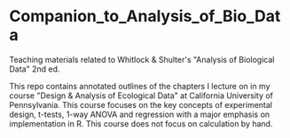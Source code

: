 # Companion_to_Analysis_of_Bio_Data
Teaching materials related to Whitlock &amp; Shulter's "Analysis of Biological Data" 2nd ed.

This repo contains annotated outlines of the chapters I lecture on in my course "Design & Analysis of Ecological Data" 
at California University of Pennsylvania.  This course focuses on the key concepts of experimental design, t-tests,
1-way ANOVA and regression with a major emphasis on implementation in R.  This course does not focus on calculation by hand.
